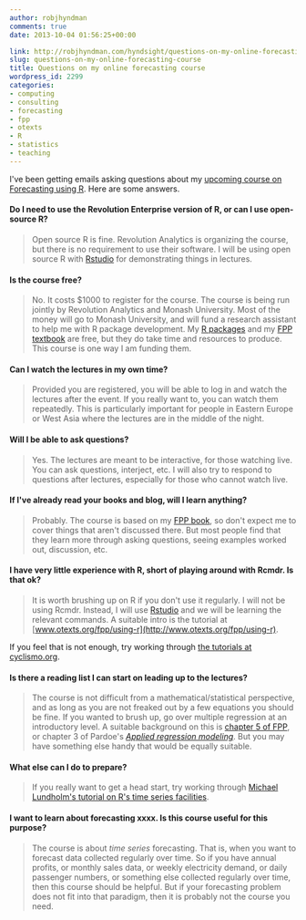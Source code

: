 ```yaml
---
author: robjhyndman
comments: true
date: 2013-10-04 01:56:25+00:00

link: http://robjhyndman.com/hyndsight/questions-on-my-online-forecasting-course/
slug: questions-on-my-online-forecasting-course
title: Questions on my online forecasting course
wordpress_id: 2299
categories:
- computing
- consulting
- forecasting
- fpp
- otexts
- R
- statistics
- teaching
---
```


I've been getting emails asking questions about my [upcoming course on Forecasting using R](http://robjhyndman.com/hyndsight/revolutionr2013/). Here are some answers.<!-- more -->



#### Do I need to use the Revolution Enterprise version of R, or can I use open-source R?







>Open source R is fine. Revolution Analytics is organizing the course, but there is no requirement to use their software. I will be using open source R with [Rstudio](http://rstudio.org) for demonstrating things in lectures.







#### Is the course free?







>No. It costs $1000 to register for the course. The course is being run jointly by Revolution Analytics and Monash University. Most of the money will go to Monash University, and will fund a research assistant to help me with R package development. My [R packages](http://robjhyndman.com/software/) and my [FPP textbook](http://www.otexts.org/book/fpp) are free, but they do take time and resources to produce. This course is one way I am funding them.







#### Can I watch the lectures in my own time?







>Provided you are registered, you will be able to log in and watch the lectures after the event. If you really want to, you can watch them repeatedly. This is particularly important for people in Eastern Europe or West Asia where the lectures are in the middle of the night.







#### Will I be able to ask questions?







>Yes. The lectures are meant to be interactive, for those watching live. You can ask questions, interject, etc. I will also try to respond to questions after lectures, especially for those who cannot watch live.







#### If I've already read your books and blog, will I learn anything?







>Probably. The course is based on my [FPP book](http://www.otexts.org/book/fpp/), so don't expect me to cover things that aren't discussed there. But most people find that they learn more through asking questions, seeing examples worked out, discussion, etc.







#### I have very little experience with R, short of playing around with Rcmdr. Is that ok?







>It is worth brushing up on R if you don't use it regularly. I will not be using Rcmdr. Instead, I will use [Rstudio](http://rstudio.org) and we will be learning the relevant commands. A suitable intro is the tutorial at [www.otexts.org/fpp/using-r](http://www.otexts.org/fpp/using-r).

If you feel that is not enough, try working through [the tutorials at cyclismo.org](http://www.cyclismo.org/tutorial/R/).







#### Is there a reading list I can start on leading up to the lectures?







>The course is not difficult from a mathematical/statistical perspective, and as long as you are not freaked out by a few equations you should be fine. If you wanted to brush up, go over multiple regression at an introductory level. A suitable background on this is [chapter 5 of FPP](http://www.otexts.org/fpp/5), or chapter 3 of Pardoe's [_Applied regression modeling_](http://www.amazon.com/dp/1118097289?tag=prorobjhyn-20). But you may have something else handy that would be equally suitable.







#### What else can I do to prepare?







>If you really want to get a head start, try working through [Michael Lundholm's tutorial on R's time series facilities](http://people.su.se/~lundh/reproduce/introduction_ts.pdf).







#### I want to learn about forecasting xxxx. Is this course useful for this purpose?







>The course is about _time series_ forecasting. That is, when you want to forecast data collected regularly over time. So if you have annual profits, or monthly sales data, or weekly electricity demand, or daily passenger numbers, or something else collected regularly over time, then this course should be helpful. But if your forecasting problem does not fit into that paradigm, then it is probably not the course you need.




